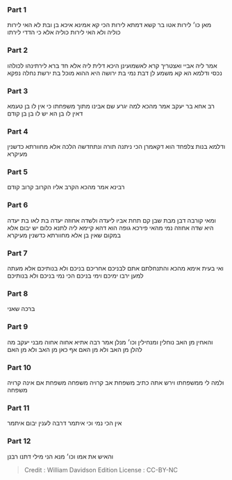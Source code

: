 
### Part 1
מאן כו׳ לירות אטו בר קשא דמתא לירות הכי קא אמינא איכא בן ובת לא האי לירות כוליה ולא האי לירות כוליה אלא כי הדדי לירתו

### Part 2
אמר ליה אביי ואצטריך קרא לאשמועינן היכא דלית ליה אלא חד ברא לירתינהו לכולהו נכסי ודלמא הא קא משמע לן דבת נמי בת ירושה היא ההוא מוכל בת ירשת נחלה נפקא

### Part 3
רב אחא בר יעקב אמר מהכא למה יגרע שם אבינו מתוך משפחתו כי אין לו בן טעמא דאין לו בן הא יש לו בן בן קודם

### Part 4
ודלמא בנות צלפחד הוא דקאמרן הכי ניתנה תורה ונתחדשה הלכה אלא מחוורתא כדשנין מעיקרא

### Part 5
רבינא אמר מהכא הקרב אליו הקרוב קרוב קודם

### Part 6
ומאי קורבה דבן מבת שבן קם תחת אביו ליעדה ולשדה אחוזה יעדה בת לאו בת יעדה היא שדה אחוזה נמי מהאי פירכא גופה הוא דהא קיימא ליה לתנא כלום יש יבום אלא במקום שאין בן אלא מחוורתא כדשנין מעיקרא

### Part 7
ואי בעית אימא מהכא והתנחלתם אתם לבניכם אחריכם בניכם ולא בנותיכם אלא מעתה למען ירבו ימיכם וימי בניכם הכי נמי בניכם ולא בנותיכם

### Part 8
ברכה שאני

### Part 9
והאחין מן האב נוחלין ומנחילין וכו׳ מנלן אמר רבה אתיא אחוה אחוה מבני יעקב מה להלן מן האב ולא מן האם אף כאן מן האב ולא מן האם

### Part 10
ולמה לי ממשפחתו וירש אתה כתיב משפחת אב קרויה משפחה משפחת אם אינה קרויה משפחה

### Part 11
אין הכי נמי וכי איתמר דרבה לענין יבום איתמר

### Part 12
והאיש את אמו וכו׳ מנא הני מילי דתנו רבנן

>Credit : William Davidson Edition
>License : CC-BY-NC
